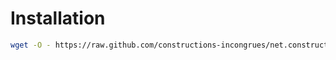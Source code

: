 # Installation	

```bash
wget -O - https://raw.github.com/constructions-incongrues/net.constructions-incongrues.salt/master/bin/bootstrap.sh | sh
```